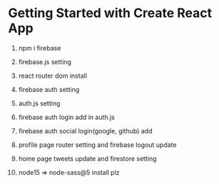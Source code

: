 # Getting Started with Create React App

1. npm i firebase

2. firebase.js setting

3. react router dom install

4. firebase auth setting

5. auth.js setting

6. firebase auth login add in auth.js

7. firebase auth social login(google, github) add

8. profile page router setting and firebase logout update

9. home page tweets update and firestore setting

10. node15 => node-sass@5 install plz
